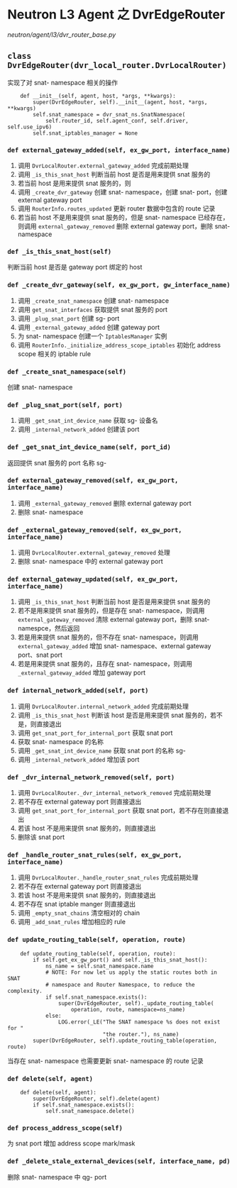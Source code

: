 # Neutron L3 Agent 之 DvrEdgeRouter

*neutron/agent/l3/dvr_router_base.py*

## `class DvrEdgeRouter(dvr_local_router.DvrLocalRouter)`

实现了对 snat- namespace 相关的操作

```
    def __init__(self, agent, host, *args, **kwargs):
        super(DvrEdgeRouter, self).__init__(agent, host, *args, **kwargs)
        self.snat_namespace = dvr_snat_ns.SnatNamespace(
            self.router_id, self.agent_conf, self.driver, self.use_ipv6)
        self.snat_iptables_manager = None
```

### `def external_gateway_added(self, ex_gw_port, interface_name)`

1. 调用 `DvrLocalRouter.external_gateway_added` 完成前期处理
2. 调用 `_is_this_snat_host` 判断当前 host 是否是用来提供 snat 服务的
3. 若当前 host 是用来提供 snat 服务的，则
 1. 调用 `_create_dvr_gateway` 创建 snat- namespace，创建 snat- port，创建 external gateway port
 2. 调用 `RouterInfo.routes_updated` 更新 router 数据中包含的 route 记录
4. 若当前 host 不是用来提供 snat 服务的，但是 snat- namespace 已经存在，则调用 `external_gateway_removed` 删除 external gateway port，删除 snat- namespace

### `def _is_this_snat_host(self)`

判断当前 host 是否是 gateway port 绑定的 host

### `def _create_dvr_gateway(self, ex_gw_port, gw_interface_name)`

1. 调用 `_create_snat_namespace` 创建 snat- namespace
2. 调用 `get_snat_interfaces` 获取提供 snat 服务的 port
3. 调用 `_plug_snat_port` 创建 sg- port
4. 调用 `_external_gateway_added` 创建 gateway port
5. 为 snat- namespace 创建一个 `IptablesManager` 实例
6. 调用 `RouterInfo._initialize_address_scope_iptables` 初始化 address scope 相关的 iptable rule

### `def _create_snat_namespace(self)`

创建 snat- namespace 

### `def _plug_snat_port(self, port)`

1. 调用 `_get_snat_int_device_name` 获取 sg- 设备名
2. 调用 `_internal_network_added` 创建该 port

### `def _get_snat_int_device_name(self, port_id)`

返回提供 snat 服务的 port 名称 sg-

### `def external_gateway_removed(self, ex_gw_port, interface_name)`

1. 调用 `_external_gateway_removed` 删除 external gateway port
2. 删除 snat- namespace

### `def _external_gateway_removed(self, ex_gw_port, interface_name)`

1. 调用 `DvrLocalRouter.external_gateway_removed` 处理
2. 删除 snat- namespace 中的 external gateway port

### `def external_gateway_updated(self, ex_gw_port, interface_name)`

1. 调用 `_is_this_snat_host` 判断当前 host 是否是用来提供 snat 服务的
2. 若不是用来提供 snat 服务的，但是存在 snat- namespace，则调用 `external_gateway_removed` 清除 external gateway port，删除 snat- namespce，然后返回
3. 若是用来提供 snat 服务的，但不存在 snat- namespace，则调用 `external_gateway_added` 增加  snat- namespace、external gateway port、snat port
4. 若是用来提供 snat 服务的，且存在 snat- namespace，则调用 `_external_gateway_added` 增加 gateway port

### `def internal_network_added(self, port)`

1. 调用 `DvrLocalRouter.internal_network_added` 完成前期处理
2. 调用 `_is_this_snat_host` 判断该 host 是否是用来提供 snat 服务的，若不是，则直接退出
3. 调用 `get_snat_port_for_internal_port` 获取 snat port
4. 获取 snat- namespace 的名称
5. 调用 `_get_snat_int_device_name` 获取 snat port 的名称 sg-
6. 调用 `_internal_network_added` 增加该 port

### `def _dvr_internal_network_removed(self, port)`

1. 调用 `DvrLocalRouter._dvr_internal_network_removed` 完成前期处理
2. 若不存在 external gateway port 则直接退出
3. 调用 `get_snat_port_for_internal_port` 获取 snat port，若不存在则直接退出
4. 若该 host 不是用来提供 snat 服务的，则直接退出
5. 删除该 snat port

### `def _handle_router_snat_rules(self, ex_gw_port, interface_name)`

1. 调用 `DvrLocalRouter._handle_router_snat_rules` 完成前期处理
2. 若不存在 external gateway port 则直接退出
3. 若该 host 不是用来提供 snat 服务的，则直接退出
4. 若不存在 snat iptable manger 则直接退出
5. 调用 `_empty_snat_chains` 清空相对的 chain
6. 调用 `_add_snat_rules` 增加相应的 rule

### `def update_routing_table(self, operation, route)`

```
    def update_routing_table(self, operation, route):
        if self.get_ex_gw_port() and self._is_this_snat_host():
            ns_name = self.snat_namespace.name
            # NOTE: For now let us apply the static routes both in SNAT
            # namespace and Router Namespace, to reduce the complexity.
            if self.snat_namespace.exists():
                super(DvrEdgeRouter, self)._update_routing_table(
                    operation, route, namespace=ns_name)
            else:
                LOG.error(_LE("The SNAT namespace %s does not exist for "
                              "the router."), ns_name)
        super(DvrEdgeRouter, self).update_routing_table(operation, route)
```

当存在 snat- namespace 也需要更新 snat- namespace 的 route 记录

### `def delete(self, agent)`

```
    def delete(self, agent):
        super(DvrEdgeRouter, self).delete(agent)
        if self.snat_namespace.exists():
            self.snat_namespace.delete()
```

### `def process_address_scope(self)`

为 snat port 增加 address scope mark/mask

### `def _delete_stale_external_devices(self, interface_name, pd)`

删除 snat- namespace 中 qg- port